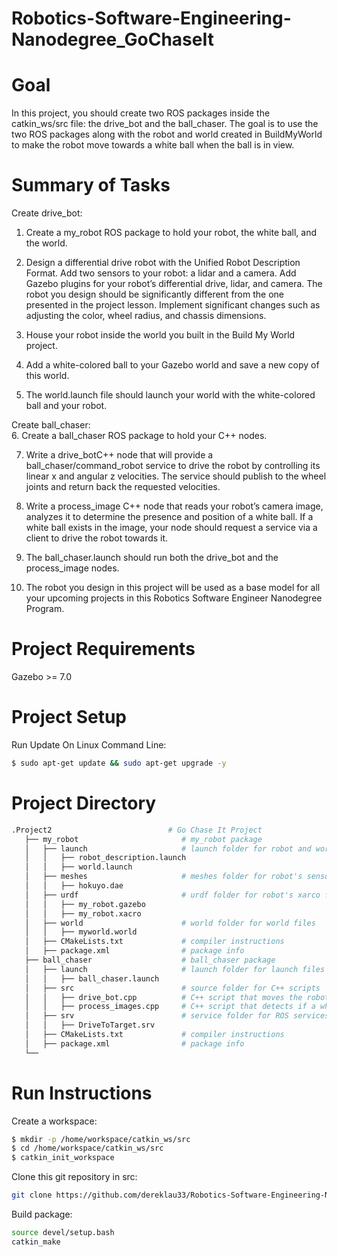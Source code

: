# Robotics-Software-Engineering-Nanodegree_GoChaseIt

# Goal
In this project, you should create two ROS packages inside the catkin_ws/src file: the drive_bot and the ball_chaser. The goal is to use the two ROS packages along with the robot and world created in BuildMyWorld to make the robot move towards a white ball when the ball is in view. 

# Summary of Tasks
Create drive_bot:  
1. Create a my_robot ROS package to hold your robot, the white ball, and the world.  

2. Design a differential drive robot with the Unified Robot Description Format. Add two sensors to your robot: a lidar and a camera. Add Gazebo plugins for your robot’s differential drive, lidar, and camera. The robot you design should be significantly different from the one presented in the project lesson. Implement significant changes such as adjusting the color, wheel radius, and chassis dimensions.  

3. House your robot inside the world you built in the Build My World project.  

4. Add a white-colored ball to your Gazebo world and save a new copy of this world.  

5. The world.launch file should launch your world with the white-colored ball and your robot.  

Create ball_chaser:  
6. Create a ball_chaser ROS package to hold your C++ nodes.  

7. Write a drive_botC++ node that will provide a ball_chaser/command_robot service to drive the robot by controlling its linear x and angular z velocities. The service should publish to the wheel joints and return back the requested velocities.  

8. Write a process_image C++ node that reads your robot’s camera image, analyzes it to determine the presence and position of a white ball. If a white ball exists in the image, your node should request a service via a client to drive the robot towards it.  

9. The ball_chaser.launch should run both the drive_bot and the process_image nodes.  

10. The robot you design in this project will be used as a base model for all your upcoming projects in this Robotics Software Engineer Nanodegree Program.  

# Project Requirements
Gazebo >= 7.0  

# Project Setup
Run Update On Linux Command Line:   
```bash
$ sudo apt-get update && sudo apt-get upgrade -y
```  


# Project Directory
 ```bash
.Project2                          # Go Chase It Project
    ├── my_robot                       # my_robot package                   
    │   ├── launch                     # launch folder for robot and world launch files   
    │   │   ├── robot_description.launch
    │   │   ├── world.launch
    │   ├── meshes                     # meshes folder for robot's sensors
    │   │   ├── hokuyo.dae
    │   ├── urdf                       # urdf folder for robot's xarco files
    │   │   ├── my_robot.gazebo
    │   │   ├── my_robot.xacro
    │   ├── world                      # world folder for world files
    │   │   ├── myworld.world
    │   ├── CMakeLists.txt             # compiler instructions
    │   ├── package.xml                # package info
    ├── ball_chaser                    # ball_chaser package                   
    │   ├── launch                     # launch folder for launch files   
    │   │   ├── ball_chaser.launch
    │   ├── src                        # source folder for C++ scripts
    │   │   ├── drive_bot.cpp          # C++ script that moves the robot
    │   │   ├── process_images.cpp     # C++ script that detects if a white ball is in sight
    │   ├── srv                        # service folder for ROS services
    │   │   ├── DriveToTarget.srv
    │   ├── CMakeLists.txt             # compiler instructions
    │   ├── package.xml                # package info                  
    └──                                  
```

# Run Instructions
Create a workspace:    
```bash
$ mkdir -p /home/workspace/catkin_ws/src
$ cd /home/workspace/catkin_ws/src
$ catkin_init_workspace
```   

Clone this git repository in src:    
```bash
git clone https://github.com/dereklau33/Robotics-Software-Engineering-Nanodegree_GoChaseIt.git
```  

Build package:  
```bash
source devel/setup.bash
catkin_make
```
